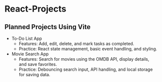# React-Projects
## Planned Projects Using Vite
- To-Do List App
  - Features: Add, edit, delete, and mark tasks as completed.
  - Practice: React state management, basic event handling, and styling.
- Movie Search App
  - Features: Search for movies using the OMDB API, display details, and save favorites.
  - Practice: Debouncing search input, API handling, and local storage for saving data.
